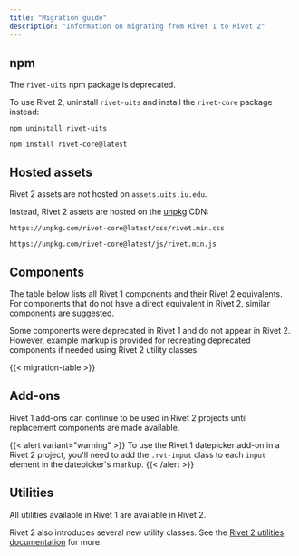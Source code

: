 ```yaml
---
title: "Migration guide"
description: "Information on migrating from Rivet 1 to Rivet 2"
---
```

## npm

The `rivet-uits` npm package is deprecated.

To use Rivet 2, uninstall `rivet-uits` and install the `rivet-core` package instead:

```
npm uninstall rivet-uits
```

```
npm install rivet-core@latest
```

## Hosted assets

Rivet 2 assets are not hosted on `assets.uits.iu.edu`.

Instead, Rivet 2 assets are hosted on the [unpkg](https://unpkg.com/) CDN:

```
https://unpkg.com/rivet-core@latest/css/rivet.min.css
```
```
https://unpkg.com/rivet-core@latest/js/rivet.min.js
```

## Components

The table below lists all Rivet 1 components and their Rivet 2 equivalents. For components that do not have a direct equivalent in Rivet 2, similar components are suggested.

Some components were deprecated in Rivet 1 and do not appear in Rivet 2. However, example markup is provided for recreating deprecated components if needed using Rivet 2 utility classes.

{{< migration-table >}}

## Add-ons

Rivet 1 add-ons can continue to be used in Rivet 2 projects until replacement components are made available.

{{< alert variant="warning" >}}
To use the Rivet 1 datepicker add-on in a Rivet 2 project, you'll need to add the `.rvt-input` class to each `input` element in the datepicker's markup.
{{< /alert >}}

## Utilities

All utilities available in Rivet 1 are available in Rivet 2.

Rivet 2 also introduces several new utility classes. See the [Rivet 2 utilities documentation](https://rivet.iu.edu/utilities/) for more.
